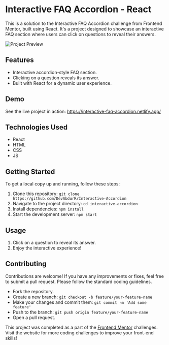 # Interactive FAQ Accordion - React

This is a solution to the Interactive FAQ Accordion challenge from Frontend Mentor, built using React. It's a project designed to showcase an interactive FAQ section where users can click on questions to reveal their answers.

![Project Preview](screenshot.png)

## Features

- Interactive accordion-style FAQ section.
- Clicking on a question reveals its answer.
- Built with React for a dynamic user experience.

## Demo

See the live project in action: https://interactive-faq-accordion.netlify.app/

## Technologies Used

- React
- HTML
- CSS
- JS

## Getting Started

To get a local copy up and running, follow these steps:

1. Clone this repository: `git clone https://github.com/DevAbdurR/Interactive-Accordion`
2. Navigate to the project directory: `cd interactive-accordion`
3. Install dependencies: `npm install`
4. Start the development server: `npm start`

## Usage

1. Click on a question to reveal its answer.
2. Enjoy the interactive experience!

## Contributing

Contributions are welcome! If you have any improvements or fixes, feel free to submit a pull request. Please follow the standard coding guidelines.

- Fork the repository.
- Create a new branch: `git checkout -b feature/your-feature-name`
- Make your changes and commit them: `git commit -m 'Add some feature'`
- Push to the branch: `git push origin feature/your-feature-name`
- Open a pull request.

This project was completed as a part of the [Frontend Mentor](https://www.frontendmentor.io/) challenges. Visit the website for more coding challenges to improve your front-end skills!
